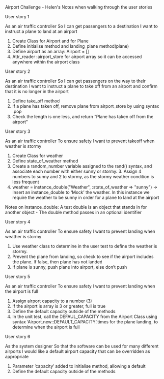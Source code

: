 Airport Challenge - Helen's Notes when walking through the user stories
 
User story 1

As an air traffic controller 
So I can get passengers to a destination 
I want to instruct a plane to land at an airport
 
1. Create Class for Airport and for Plane
2. Define initialise method and landing_plane method(plane)
3. Define airport as an array: Airport = []
4. Attr_reader :airport_store for airport array so it can be accessed anywhere within the airport class

 
User story 2

As an air traffic controller 
So I can get passengers on the way to their destination 
I want to instruct a plane to take off from an airport and confirm that it is no longer in the airport
 
1. Define take_off method
2. If a plane has taken off, remove plane from airport_store by using syntax .pop
3. Check the length is one less, and return “Plane has taken off from the airport”


User story 3

As an air traffic controller 
To ensure safety 
I want to prevent takeoff when weather is stormy 
 
1. Create Class for weather
2. Define state_of_weather method
3. Create a random_number variable assigned to the rand() syntax, and associate each number with either sunny or stormy. 3. Assign 4 numbers to sunny and 2 to stormy, as the stormy weather condition is less frequent
4. weather = instance_double("Weather", :state_of_weather => "sunny") -> Insert an instance_double to ‘Mock’ the weather. In this instance we require the weather to be sunny in order for a plane to land at the airport
 
Notes on instance_double: A test double is an object that stands in for another object - The double method passes in an optional identifier


 
User story 4

As an air traffic controller 
To ensure safety 
I want to prevent landing when weather is stormy 
 
1. Use weather class to determine in the user test to define the weather is stormy.
2. Prevent the plane from landing, so check to see if the airport includes the plane. If false, then plane has not landed
3. If plane is sunny, push plane into airport, else don’t push
 

 
User story 5

As an air traffic controller 
To ensure safety 
I want to prevent landing when the airport is full 
 
1. Assign airport capacity to a number (3)
2. If the airport is array is 3 or greater, full is true
3. Define the default capacity outside of the methods
4. In the unit test, call the DEFAUL_CAPACITY from the Airport Class using syntax ‘Airport.new::DEFAULT_CAPACITY’.times for the plane landing, to determine when the airport is full
 
User story 6

As the system designer
So that the software can be used for many different airports
I would like a default airport capacity that can be overridden as appropriate
 
1. Parameter ‘capacity’ added to initialise method, allowing a default
2. Define the default capacity outside of the methods
